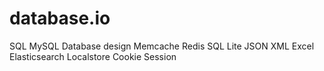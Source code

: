 # database.io
SQL MySQL Database design Memcache Redis SQL Lite JSON XML Excel Elasticsearch Localstore Cookie Session
